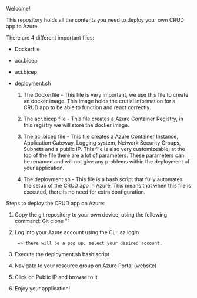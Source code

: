 Welcome!

This repository holds all the contents you need to deploy your own CRUD app to Azure. 

There are 4 different important files:
- Dockerfile
- acr.bicep
- aci.bicep
- deployment.sh

    1)  The Dockerfile - This file is very important, we use this file to create an docker image. This image holds the crutial  information for a CRUD app to be able to function and react correctly.

    2)  The acr.bicep file - This file creates a Azure Container Registry, in this registry we will store the docker image.

    3)  The aci.bicep file - This file creates a Azure Container Instance, Application Gateway, Logging system, Network Security Groups, Subnets and a public IP. This file is also very customizeable, at the top of the file there are a lot of parameters. These parameters can be renamed and will not give any problems within the deployment of your application.

    4)  The deployment.sh - This file is a bash script that fully automates the setup of the CRUD app in Azure. This means that when this file is executed, there is no need for extra configuration.

Steps to deploy the CRUD app on Azure:
1) Copy the git repository to your own device, using the following command: 
        Git clone ""

2) Log into your Azure account using the CLI:
        az login

        => there will be a pop up, select your desired account.

3) Execute the deployment.sh bash script

4) Navigate to your resource group on Azure Portal (website)

5) Click on Public IP and browse to it

6) Enjoy your application!